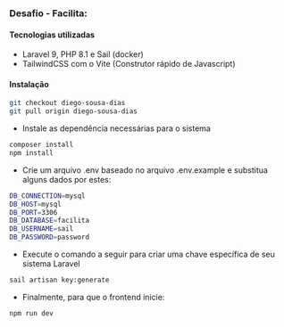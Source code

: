 ### Desafio - Facilita:

#### Tecnologias utilizadas

-   Laravel 9, PHP 8.1 e Sail (docker)
-   TailwindCSS com o Vite (Construtor rápido de Javascript)

#### Instalação

```bash
git checkout diego-sousa-dias
git pull origin diego-sousa-dias
```

-   Instale as dependência necessárias para o sistema

```bash
composer install
npm install
```

-   Crie um arquivo .env baseado no arquivo .env.example e substitua alguns dados por estes:

```bash
DB_CONNECTION=mysql
DB_HOST=mysql
DB_PORT=3306
DB_DATABASE=facilita
DB_USERNAME=sail
DB_PASSWORD=password
```

-   Execute o comando a seguir para criar uma chave específica de seu sistema Laravel

```bash
sail artisan key:generate
```

-   Finalmente, para que o frontend inicie:

```bash
npm run dev
```
